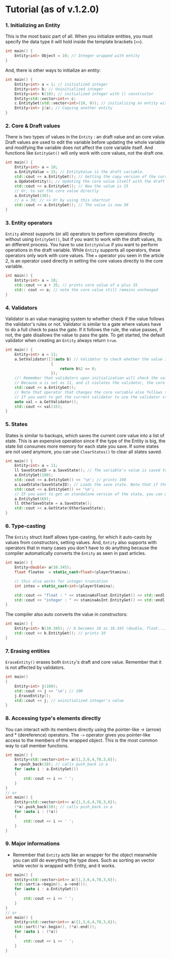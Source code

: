 # Tutorial (as of v.1.2.0)
### 1. Initializing an Entity
This is the most basic part of all. When you initialize entities, you must specify the data type it will hold inside the template brackets (`<>`).
```cpp
int main() {
    Entity<int> Object = 10; // Integer wrapped with entity
}
```
And, there is other ways to initialize an entity:
```cpp
int main() {
    Entity<int> a = 1; // initialized integer
    Entity<int> b; // Uninitialized integer
    Entity<int> k(10); // initialized integer with () constructor
    Entity<std::vector<int>> c;
    c.EntitySet(std::vector<int>(10, 0)); // initializing an entity with custom parameter
    Entity<int> j(a); // Copying another entity
}
```

### 2. Core & Draft values
There is two types of values in the `Entity` : an draft value and an core value.
Draft values are used to edit the variable before updating the whole variable and modifying the variable does not affect the core variable itself. And functions like `EntityGet()` will only work with core values, not the draft one.
```cpp
int main() {
    Entity<int> a = 10;
    a.EntityValue = 15; // EntityValue is the draft variable.
    std::cout << a.EntityGet(); // Getting the copy version of the current entity core value. You can see the value is still 10
    a.UpdateEntity(); // Updating the core value itself with the draft varaible
    std::cout << a.EntityGet(); // Now the value is 15
    // Or, to set the core value directly
    a.EntitySet(30);
    // a = 30; // << Or by using this shortcut
    std::cout << a.EntityGet(); // The value is now 30
}
```

### 3. Entity operators
`Entity` almost supports (or all) operators to perform operations directly without using `EntityGet()`, but if you want to work with the draft values, its an different process. You have to use `EntityValue` if you want to perform operations in the draft variable.
While `Entity` supports all operators, these operators only work with core values. The `=` operator you seen in the article 2, is an operator used directly in setting the core values directly to the core variable.
```cpp
int main() {
    Entity<int> a = 10;
    std::cout << a + 35; // prints core value of a plus 35
    std:: cout << a; // note the core value still remains unchanged
}
```

### 4. Validators
Validator is an value managing system to whether check if the value follows the validator's rules or not. Validator is similar to a gate where values have to do a full check to pass the gate. If it follows the rule, the value passes, if not, the gate disallows the value to pass the gate. To get started, the default validator when creating an `Entity` always return `true`.
```cpp
int main() {
    Entity<int> a = 11;
    a.SetValidator([](auto b) // Validator to check whether the value is divisible by two or not.
                    {
                        return b%2 == 0;
                    });
    //! Remember that validators upon initialization will check the value immediately. If the value violates the validator, the core value will be set to default state (wihtout performing a check with the validator).
    // Because a is set as 11, and it violates the validator, the core value is set to uninitialized.
    std::cout << a.EntityGet();
    // Note that operator that changes the core variable also follows the validator, and the value gets rejected once it is not accepted by the validator.
    // If you want to get the current validator to use the validator standalone, you can use GetValidator()
    auto val = a.GetValidator();
    std::cout << val(15);
}

```

### 5. States
States is similar to backups, which saves the current core value into a list of state. This is an expensive operation since if the type of the Entity is big, the state list consumes more memory for each state you save. If some states are not used anymore, you can use `ClearStates()` to clear all states saved.
```cpp
int main() {
    Entity<int> a = 11;
    ll SaveStateID = a.SaveState(); // The variable's value is saved to the list of states, then the function returns the ID (integer) for which can be loaded later.
    a.EntitySet(100);
    std::cout << a.EntityGet() << '\n'; // prints 100
    a.LoadState(SaveStateID); // Loads the save state. Note that if the index does not exist, it throws std::out_of_range, in an weird way.
    std::cout << a.EntityGet() << '\n';
    // IF you want to get an standalone version of the state, you can use GetState().
    a.EntitySet(69);
    ll OtherSaveState = a.SaveState();
    std::cout << a.GetState(OtherSaveState);
}
```

### 6. Type-casting
The `Entity` struct itself allows type-casting, for which it auto-casts by values from constructors, setting values.
And, `Entity` also supports with operators that in many cases you don't have to do anything because the compiler automatically converts the `Entity` as seen in past articles.
```cpp
int main() {
    Entity<double> a(10.345);
    float floatex  = static_cast<float>(playerStamina);

    // this also works for integer truncation
    int intex = static_cast<int>(playerStamina);

    std::cout << "float : " << staminaAsFloat.EntityGet() << std::endl; // 10.345
    std::cout << "integer : " << staminaAsInt.EntityGet() << std::endl;     // 10
}
```
The compiler also auto converts the value in constructors:
```cpp
int main() {
    Entity<int> b(10.345); // b becomes 10 as 10.345 (double, float...) is auto type-casted into integer.
    std::cout << b.EntityGet(); // prints 10
}
```

### 7. Erasing entities
`EraseEntity()` erases both `Entity`'s draft and core value. Remember that it is not affected by validators.
```cpp
int main()
{
	Entity<int> j(100);
    std::cout << j << '\n'; // 100
    j.EraseEntity();
    std::cout << j; // uninitialized integer's value
}
```

### 8. Accessing type's elements directly
You can interact with its members directly using the pointer-like -> (arrow) and * (dereference) operators.
The `->` operator gives you pointer-like access to the members of the wrapped object. This is the most common way to call member functions.
```cpp
int main() {
    Entity<std::vector<int>> a({1,3,6,4,78,3,6});
    a->push_back(10); // calls push_back in a
    for (auto i : a.EntityGet())
    {
        std::cout << i << ' ';
    }
}
// or
int main() {
    Entity<std::vector<int>> a({1,3,6,4,78,3,6});
    (*a).push_back(10); // calls push_back in a
    for (auto i : (*a))
    {
        std::cout << i << ' ';
    }
}
```

### 9. Major informations
- Remember that `Entity` acts like an wrapper for the object meanwhile you can still do everything the type does. Such as sorting an vector while vector is wrapped with Entity, and it works.
```cpp
int main() {
    Entity<std::vector<int>> a({1,3,6,4,78,3,6});
    std::sort(a->begin(), a->end());
    for (auto i : a.EntityGet())
    {
        std::cout << i << ' ';
    }
}
// or
int main() {
    Entity<std::vector<int>> a({1,3,6,4,78,3,6});
    std::sort((*a).begin(), (*a).end());
    for (auto i : (*a))
    {
        std::cout << i << ' ';
    }
}
```

